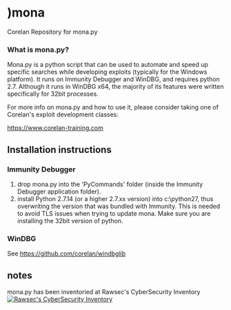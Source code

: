 )mona
====

Corelan Repository for mona.py

### What is mona.py?

Mona.py is a python script that can be used to automate and speed up specific searches while developing exploits (typically for the Windows platform).
It runs on Immunity Debugger and WinDBG, and requires python 2.7.
Although it runs in WinDBG x64, the majority of its features were written specifically for 32bit processes.

For more info on mona.py and how to use it, please consider taking one of Corelan's exploit development classes:

https://www.corelan-training.com



Installation instructions
-------------------------

### Immunity Debugger
1. drop mona.py into the 'PyCommands' folder (inside the Immunity Debugger application folder).
2. install Python 2.7.14 (or a higher 2.7.xx version) into c:\python27, thus overwriting the version that was bundled with Immunity. This is needed to avoid TLS issues when trying to update mona.  Make sure you are installing the 32bit version of python.

### WinDBG
See https://github.com/corelan/windbglib



notes
-----

mona.py has been inventoried at Rawsec's CyberSecurity Inventory
[![Rawsec's CyberSecurity Inventory](https://inventory.raw.pm/img/badges/Rawsec-inventoried-FF5050_plastic.svg)](https://inventory.raw.pm/)
